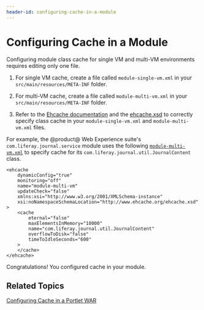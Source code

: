 ```yaml
---
header-id: configuring-cache-in-a-module
---
```


# Configuring Cache in a Module

Configuring module class cache for single VM and multi-VM environments requires
editing only one file. 

1.  For single VM cache, create a file called `module-single-vm.xml` in your 
    `src/main/resources/META-INF` folder. 

2.  For multi-VM cache, create a file called `module-multi-vm.xml` in your 
    `src/main/resources/META-INF` folder. 

3.  Refer to the
    [Ehcache documentation](http://www.ehcache.org/documentation/2.8/configuration/index.html)
    and the
    [ehcache.xsd](http://www.ehcache.org/ehcache.xsd)
    to correctly specify class cache in your `module-single-vm.xml` and
    `module-multi-vm.xml` files. 

For example, the @product@ Web Experience suite's `com.liferay.journal.service`
module uses the following
[`module-multi-vm.xml`](https://github.com/liferay/liferay-portal/blob/master/modules/apps/journal/journal-service/src/main/resources/META-INF/module-multi-vm.xml)
to specify cache for its `com.liferay.journal.util.JournalContent` class.

    <ehcache
        dynamicConfig="true"
        monitoring="off"
        name="module-multi-vm"
        updateCheck="false"
        xmlns:xsi="http://www.w3.org/2001/XMLSchema-instance"
        xsi:noNamespaceSchemaLocation="http://www.ehcache.org/ehcache.xsd"
    >
        <cache
            eternal="false"
            maxElementsInMemory="10000"
            name="com.liferay.journal.util.JournalContent"
            overflowToDisk="false"
            timeToIdleSeconds="600"
        >
        </cache>
    </ehcache>

Congratulations! You configured cache in your module. 

## Related Topics

[Configuring Cache in a Portlet WAR](/developer/frameworks/-/knowledge_base/7-2/configuring-cache-in-a-portlet-war)
